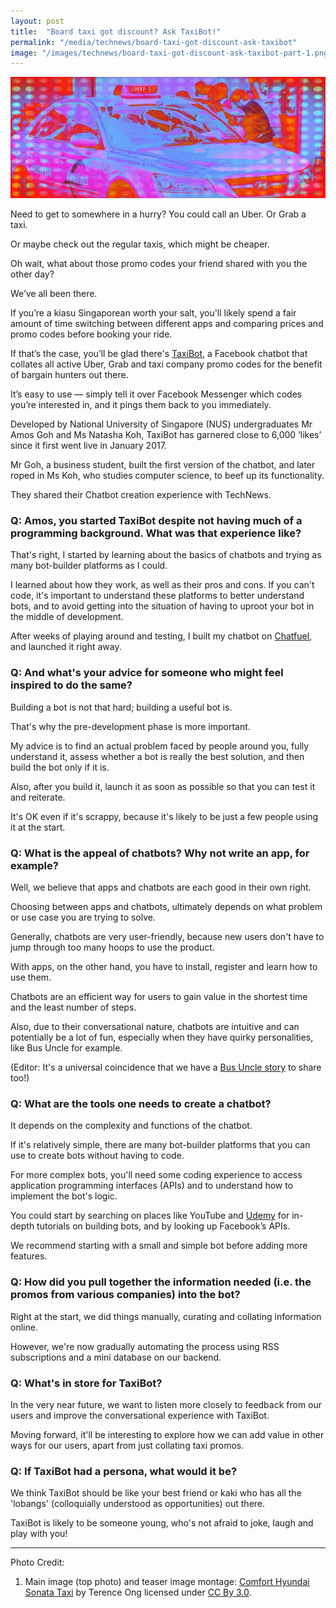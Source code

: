 ```yaml
---
layout: post
title:  "Board taxi got discount? Ask TaxiBot!"
permalink: "/media/technews/board-taxi-got-discount-ask-taxibot"
image: "/images/technews/board-taxi-got-discount-ask-taxibot-part-1.png"
---
```


![board taxi got discount? ask taxibot!](/images/technews/board-taxi-got-discount-ask-taxibot-part-1.png)

Need to get to somewhere in a hurry? You could call an Uber. Or Grab a taxi.

Or maybe check out the regular taxis, which might be cheaper.

Oh wait, what about those promo codes your friend shared with you the other day?

We’ve all been there.

If you’re a kiasu Singaporean worth your salt, you'll likely spend a fair amount of time switching between different apps and comparing prices and promo codes before booking your ride.  

If that’s the case, you’ll be glad there's [TaxiBot](https://www.facebook.com/TaxiBotsg/), a Facebook chatbot that collates all active Uber, Grab and taxi company promo codes for the benefit of bargain hunters out there.

It’s easy to use — simply tell it over Facebook Messenger which codes you’re interested in, and it pings them back to you immediately.

Developed by National University of Singapore (NUS) undergraduates Mr Amos Goh and Ms Natasha Koh, TaxiBot has garnered close to 6,000 ‘likes’ since it first went live in January 2017.

Mr Goh, a business student, built the first version of the chatbot, and later roped in Ms Koh, who studies computer science, to beef up its functionality.

They shared their Chatbot creation experience with TechNews.

### **Q: Amos, you started TaxiBot despite not having much of a programming background. What was that experience like?**
That's right, I started by learning about the basics of chatbots and trying as many bot-builder platforms as I could.

I learned about how they work, as well as their pros and cons. If you can't code, it's important to understand these platforms to better understand bots, and to avoid getting into the situation of having to uproot your bot in the middle of development.

After weeks of playing around and testing, I built my chatbot on [Chatfuel](https://chatfuel.com/), and launched it right away.

### **Q: And what's your advice for someone who might feel inspired to do the same?**
Building a bot is not that hard; building a useful bot is.

That's why the pre-development phase is more important.

My advice is to find an actual problem faced by people around you, fully understand it, assess whether a bot is really the best solution, and then build the bot only if it is.

Also, after you build it, launch it as soon as possible so that you can test it and reiterate.

It's OK even if it's scrappy, because it's likely to be just a few people using it at the start.

### **Q: What is the appeal of chatbots? Why not write an app, for example?**

Well, we believe that apps and chatbots are each good in their own right.

Choosing between apps and chatbots, ultimately depends on what problem or use case you are trying to solve.

Generally, chatbots are very user-friendly, because new users don't have to jump through too many hoops to use the product.

With apps, on the other hand, you have to install, register and learn how to use them.

Chatbots are an efficient way for users to gain value in the shortest time and the least number of steps.

Also, due to their conversational nature, chatbots are intuitive and can potentially be a lot of fun, especially when they have quirky personalities, like Bus Uncle for example.  

(Editor: It's a universal coincidence that we have a [Bus Uncle story](https://www.tech.gov.sg/technews/opinions/2017/01/bus-uncle-talks-data-lah) to share too!)

### **Q: What are the tools one needs to create a chatbot?**
It depends on the complexity and functions of the chatbot.

If it's relatively simple, there are many bot-builder platforms that you can use to create bots without having to code.

For more complex bots, you'll need some coding experience to access application programming interfaces (APIs) and to understand how to implement the bot's logic.

You could start by searching on places like YouTube and [Udemy](https://www.udemy.com/) for in-depth tutorials on building bots, and by looking up Facebook’s APIs.

We recommend starting with a small and simple bot before adding more features.  

### **Q: How did you pull together the information needed (i.e. the promos from various companies) into the bot?**
Right at the start, we did things manually, curating and collating information online.

However, we're now gradually automating the process using RSS subscriptions and a mini database on our backend.

### **Q: What's in store for TaxiBot?**
In the very near future, we want to listen more closely to feedback from our users and improve the conversational experience with TaxiBot.

Moving forward, it'll be interesting to explore how we can add value in other ways for our users, apart from just collating taxi promos.

### **Q: If TaxiBot had a persona, what would it be?**
We think TaxiBot should be like your best friend or kaki who has all the 'lobangs' (colloquially understood as opportunities) out there.

TaxiBot is likely to be someone young, who's not afraid to joke, laugh and play with you!

---

Photo Credit:

1. Main image (top photo) and teaser image montage: [Comfort Hyundai Sonata Taxi](https://commons.wikimedia.org/wiki/File:Comfort_Hyundai_Sonata_taxi.jpg) by Terence Ong licensed under [CC By 3.0](https://creativecommons.org/licenses/by/3.0/deed.en).
